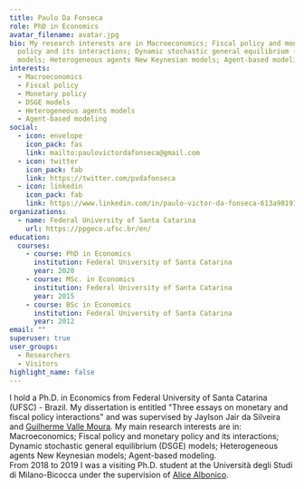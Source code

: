 ```yaml
---
title: Paulo Da Fonseca
role: PhD in Economics
avatar_filename: avatar.jpg
bio: My research interests are in Macroeconomics; Fiscal policy and monetary
  policy and its interactions; Dynamic stochastic general equilibrium (DSGE)
  models; Heterogeneous agents New Keynesian models; Agent-based modeling.
interests:
  - Macroeconomics
  - Fiscal policy
  - Monetary policy
  - DSGE models
  - Heterogeneous agents models
  - Agent-based modeling
social:
  - icon: envelope
    icon_pack: fas
    link: mailto:paulovictordafonseca@gmail.com
  - icon: twitter
    icon_pack: fab
    link: https://twitter.com/pvdafonseca
  - icon: linkedin
    icon_pack: fab
    link: https://www.linkedin.com/in/paulo-victor-da-fonseca-613a98191/
organizations:
  - name: Federal University of Santa Catarina
    url: https://ppgeco.ufsc.br/en/
education:
  courses:
    - course: PhD in Economics
      institution: Federal University of Santa Catarina
      year: 2020
    - course: MSc. in Economics
      institution: Federal University of Santa Catarina
      year: 2015
    - course: BSc in Economics
      institution: Federal University of Santa Catarina
      year: 2012
email: ""
superuser: true
user_groups:
  - Researchers
  - Visitors
highlight_name: false
---
```

I hold a Ph.D. in Economics from Federal University of Santa Catarina (UFSC) - Brazil. My dissertation is entitled "Three essays on monetary and fiscal policy interactions" and was supervised by Jaylson Jair da Silveira and [Guilherme Valle Moura](https://sites.google.com/site/guilhermevallemoura/). My main research interests are in: Macroeconomics; Fiscal policy and monetary policy and its interactions; Dynamic stochastic general equilibrium (DSGE) models; Heterogeneous agents New Keynesian models; Agent-based modeling.\
From 2018 to 2019 I was a visiting Ph.D. student at the Università degli Studi di Milano-Bicocca under the supervision of [Alice Albonico](https://sites.google.com/view/alice-albonico).